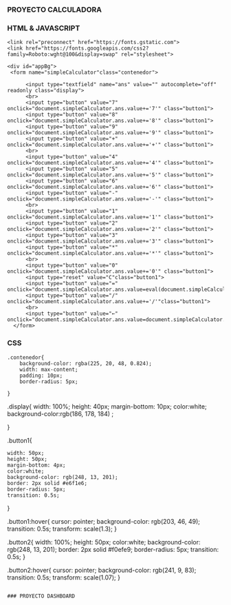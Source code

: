 ### PROYECTO CALCULADORA
### HTML & JAVASCRIPT

<html>
    <head>
    <title>SIMPLE CALCULATOR</title>
    <link type="text/css" rel="stylesheet" href="calculator.css" />

    <link rel="preconnect" href="https://fonts.gstatic.com">
    <link href="https://fonts.googleapis.com/css2?family=Roboto:wght@100&display=swap" rel="stylesheet">

</head>
<body>

    <div id="appBg">
     <form name="simpleCalculator"class="contenedor">
          
          <input type="textfield" name="ans" value="" autocomplete="off" readonly class="display">
          <br>
          <input type="button" value="7" onclick="document.simpleCalculator.ans.value+='7'" class="button1">
          <input type="button" value="8" onclick="document.simpleCalculator.ans.value+='8'" class="button1">
          <input type="button" value="9" onclick="document.simpleCalculator.ans.value+='9'" class="button1">
          <input type="button" value="+" onclick="document.simpleCalculator.ans.value+='+'" class="button1">
          <br>
          <input type="button" value="4" onclick="document.simpleCalculator.ans.value+='4'" class="button1">
          <input type="button" value="5" onclick="document.simpleCalculator.ans.value+='5'" class="button1">
          <input type="button" value="6" onclick="document.simpleCalculator.ans.value+='6'" class="button1">
          <input type="button" value="-" onclick="document.simpleCalculator.ans.value+='-'" class="button1">
          <br>  
          <input type="button" value="1" onclick="document.simpleCalculator.ans.value+='1'" class="button1">
          <input type="button" value="2" onclick="document.simpleCalculator.ans.value+='2'" class="button1">
          <input type="button" value="3" onclick="document.simpleCalculator.ans.value+='3'" class="button1">
          <input type="button" value="*" onclick="document.simpleCalculator.ans.value+='*'" class="button1">
          <br>
          <input type="button" value="0" onclick="document.simpleCalculator.ans.value+='0'" class="button1">
          <input type="reset" value="C"class="button1">
          <input type="button" value="=" onclick="document.simpleCalculator.ans.value=eval(document.simpleCalculator.ans.value)"class="button1">
          <input type="button" value="/" onclick="document.simpleCalculator.ans.value+='/'"class="button1">
          <br>
          <input type="button" value="←" onclick="document.simpleCalculator.ans.value=document.simpleCalculator.ans.value.slice(0,-1)"class="button2">
      </form>
 </div>
</body>

### CSS

```
.contenedor{
    background-color: rgba(225, 20, 48, 0.824);
    width: max-content;
    padding: 10px;
    border-radius: 5px;

}

```

.display{
    width: 100%;
    height: 40px;
    margin-bottom: 10px;
    color:white;
    background-color:rgb(186, 178, 184) ;

    
}

.button1{
    
    width: 50px;
    height: 50px;
    margin-bottom: 4px;
    color:white;
    background-color: rgb(248, 13, 201);
    border: 2px solid #e6f1e6;
    border-radius: 5px;
    transition: 0.5s;
}

.button1:hover{
    cursor: pointer;
    background-color: rgb(203, 46, 49);
    transition: 0.5s;
    transform: scale(1.3);
}

.button2{
    width: 100%;
    height: 50px;
    color:white;
    background-color: rgb(248, 13, 201);
    border: 2px solid #f0efe9;
    border-radius: 5px;
    transition: 0.5s;
}

.button2:hover{
    cursor: pointer;
    background-color: rgb(241, 9, 83);
    transition: 0.5s;
    transform: scale(1.07);
}
```

### PROYECTO DASHBOARD


    




